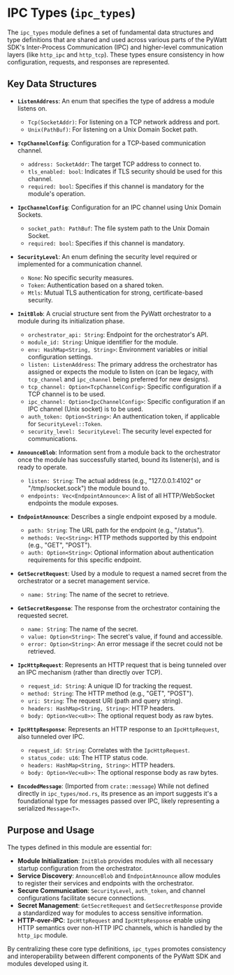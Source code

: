 # IPC Types (`ipc_types`)

The `ipc_types` module defines a set of fundamental data structures and type definitions that are shared and used across various parts of the PyWatt SDK's Inter-Process Communication (IPC) and higher-level communication layers (like `http_ipc` and `http_tcp`). These types ensure consistency in how configuration, requests, and responses are represented.

## Key Data Structures

-   **`ListenAddress`**: An enum that specifies the type of address a module listens on.
    -   `Tcp(SocketAddr)`: For listening on a TCP network address and port.
    -   `Unix(PathBuf)`: For listening on a Unix Domain Socket path.

-   **`TcpChannelConfig`**: Configuration for a TCP-based communication channel.
    -   `address: SocketAddr`: The target TCP address to connect to.
    -   `tls_enabled: bool`: Indicates if TLS security should be used for this channel.
    -   `required: bool`: Specifies if this channel is mandatory for the module's operation.

-   **`IpcChannelConfig`**: Configuration for an IPC channel using Unix Domain Sockets.
    -   `socket_path: PathBuf`: The file system path to the Unix Domain Socket.
    -   `required: bool`: Specifies if this channel is mandatory.

-   **`SecurityLevel`**: An enum defining the security level required or implemented for a communication channel.
    -   `None`: No specific security measures.
    -   `Token`: Authentication based on a shared token.
    -   `Mtls`: Mutual TLS authentication for strong, certificate-based security.

-   **`InitBlob`**: A crucial structure sent from the PyWatt orchestrator to a module during its initialization phase.
    -   `orchestrator_api: String`: Endpoint for the orchestrator's API.
    -   `module_id: String`: Unique identifier for the module.
    -   `env: HashMap<String, String>`: Environment variables or initial configuration settings.
    -   `listen: ListenAddress`: The primary address the orchestrator has assigned or expects the module to listen on (can be legacy, with `tcp_channel` and `ipc_channel` being preferred for new designs).
    -   `tcp_channel: Option<TcpChannelConfig>`: Specific configuration if a TCP channel is to be used.
    -   `ipc_channel: Option<IpcChannelConfig>`: Specific configuration if an IPC channel (Unix socket) is to be used.
    -   `auth_token: Option<String>`: An authentication token, if applicable for `SecurityLevel::Token`.
    -   `security_level: SecurityLevel`: The security level expected for communications.

-   **`AnnounceBlob`**: Information sent from a module back to the orchestrator once the module has successfully started, bound its listener(s), and is ready to operate.
    -   `listen: String`: The actual address (e.g., "127.0.0.1:4102" or "/tmp/socket.sock") the module bound to.
    -   `endpoints: Vec<EndpointAnnounce>`: A list of all HTTP/WebSocket endpoints the module exposes.

-   **`EndpointAnnounce`**: Describes a single endpoint exposed by a module.
    -   `path: String`: The URL path for the endpoint (e.g., "/status").
    -   `methods: Vec<String>`: HTTP methods supported by this endpoint (e.g., "GET", "POST").
    -   `auth: Option<String>`: Optional information about authentication requirements for this specific endpoint.

-   **`GetSecretRequest`**: Used by a module to request a named secret from the orchestrator or a secret management service.
    -   `name: String`: The name of the secret to retrieve.

-   **`GetSecretResponse`**: The response from the orchestrator containing the requested secret.
    -   `name: String`: The name of the secret.
    -   `value: Option<String>`: The secret's value, if found and accessible.
    -   `error: Option<String>`: An error message if the secret could not be retrieved.

-   **`IpcHttpRequest`**: Represents an HTTP request that is being tunneled over an IPC mechanism (rather than directly over TCP).
    -   `request_id: String`: A unique ID for tracking the request.
    -   `method: String`: The HTTP method (e.g., "GET", "POST").
    -   `uri: String`: The request URI (path and query string).
    -   `headers: HashMap<String, String>`: HTTP headers.
    -   `body: Option<Vec<u8>>`: The optional request body as raw bytes.

-   **`IpcHttpResponse`**: Represents an HTTP response to an `IpcHttpRequest`, also tunneled over IPC.
    -   `request_id: String`: Correlates with the `IpcHttpRequest`.
    -   `status_code: u16`: The HTTP status code.
    -   `headers: HashMap<String, String>`: HTTP headers.
    -   `body: Option<Vec<u8>>`: The optional response body as raw bytes.

-   **`EncodedMessage`**: (Imported from `crate::message`) While not defined directly in `ipc_types/mod.rs`, its presence as an import suggests it's a foundational type for messages passed over IPC, likely representing a serialized `Message<T>`.

## Purpose and Usage

The types defined in this module are essential for:
-   **Module Initialization**: `InitBlob` provides modules with all necessary startup configuration from the orchestrator.
-   **Service Discovery**: `AnnounceBlob` and `EndpointAnnounce` allow modules to register their services and endpoints with the orchestrator.
-   **Secure Communication**: `SecurityLevel`, `auth_token`, and channel configurations facilitate secure connections.
-   **Secret Management**: `GetSecretRequest` and `GetSecretResponse` provide a standardized way for modules to access sensitive information.
-   **HTTP-over-IPC**: `IpcHttpRequest` and `IpcHttpResponse` enable using HTTP semantics over non-HTTP IPC channels, which is handled by the `http_ipc` module.

By centralizing these core type definitions, `ipc_types` promotes consistency and interoperability between different components of the PyWatt SDK and modules developed using it.
